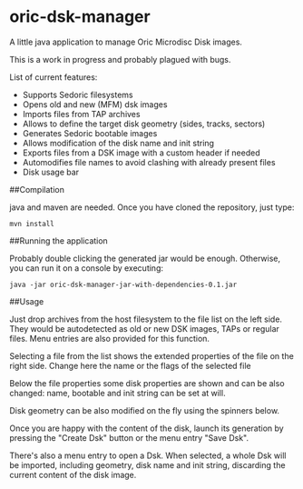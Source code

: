 # oric-dsk-manager

A little java application to manage Oric Microdisc Disk images. 

This is a work in progress and probably plagued with bugs.

List of current features:
- Supports Sedoric filesystems
- Opens old and new (MFM) dsk images
- Imports files from TAP archives
- Allows to define the target disk geometry (sides, tracks, sectors)
- Generates Sedoric bootable images
- Allows modification of the disk name and init string
- Exports files from a DSK image with a custom header if needed
- Automodifies file names to avoid clashing with already present files
- Disk usage bar

##Compilation

java and maven are needed. Once you have cloned the repository, just type:

    mvn install
    
##Running the application

Probably double clicking the generated jar would be enough. Otherwise, you can run it on a console by executing:

    java -jar oric-dsk-manager-jar-with-dependencies-0.1.jar
    
##Usage

Just drop archives from the host filesystem to the file list on the left side. They would be autodetected as old or new DSK images, TAPs or regular files. Menu entries are also provided for this function.

Selecting a file from the list shows the extended properties of the file on the right side. Change here the name or the flags of the selected file

Below the file properties some disk properties are shown and can be also changed: name, bootable and init string can be set at will.

Disk geometry can be also modified on the fly using the spinners below.

Once you are happy with the content of the disk, launch its generation by pressing the "Create Dsk" button or the menu entry "Save Dsk".

There's also a menu entry to open a Dsk. When selected, a whole Dsk will be imported, including geometry, disk name and init string, discarding the current content of the disk image.



